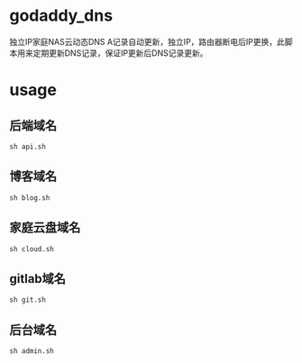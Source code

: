 # godaddy_dns
独立IP家庭NAS云动态DNS A记录自动更新，独立IP，路由器断电后IP更换，此脚本用来定期更新DNS记录，保证IP更新后DNS记录更新。

# usage

## 后端域名

```shell
sh api.sh
```

## 博客域名

```shell
sh blog.sh
```

## 家庭云盘域名

```shell
sh cloud.sh
```

## gitlab域名

```shell
sh git.sh
```

## 后台域名

```shell
sh admin.sh
```
